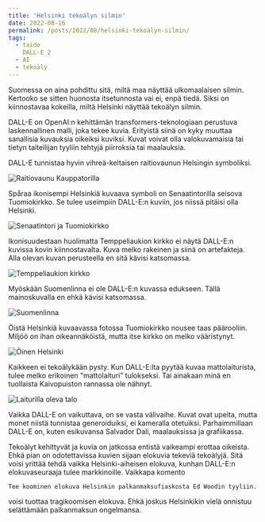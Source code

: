 ```yaml
---
title: 'Helsinki tekoälyn silmin'
date: 2022-08-16
permalink: /posts/2022/08/helsinki-tekoälyn-silmin/
tags:
  - taide
    DALL-E 2
  - AI
  - tekoäly
---
```


Suomessa on aina pohdittu sitä, miltä maa näyttää ulkomaalaisen silmin. Kertooko se sitten huonosta itsetunnosta vai ei, enpä tiedä.
Siksi on kiinnostavaa kokeilla, miltä Helsinki näyttää tekoälyn silmin.

DALL-E on OpenAI:n kehittämän transformers-teknologiaan perustuva laskennallinen malli, joka tekee kuvia. 
Erityistä siinä on kyky muuttaa sanallisia kuvauksia oikeiksi kuviksi. Kuvat voivat olla valokuvamaisia tai tietyn taiteilijan tyyliin 
tehtyjä piirroksia tai maalauksia.

DALL-E tunnistaa hyvin vihreä-keltaisen raitiovaunun Helsingin symboliksi.

![Raitiovaunu Kauppatorilla](/images/dalle/dalle2.png)

Spåraa ikonisempi Helsinkiä kuvaava symboli on Senaatintorilla seisova Tuomiokirkko. Se tulee useimpiin DALL-E:n kuviin, jos
niissä pitäisi olla Helsinki.

![Senaatintori ja Tuomiokirkko](/images/dalle/dalle3.png)

Ikonisuudestaan huolimatta Temppeliaukion kirkko ei näytä DALL-E:n kuvissa kovin kiinnostavalta. Kuva melko rakeinen ja siinä on artefakteja.
Alla olevan kuvan perusteella en sitä kävisi katsomassa.

![Temppeliaukion kirkko](/images/dalle/temppeliaukio.png)

Myöskään Suomenlinna ei ole DALL-E:n kuvassa edukseen. Tällä mainoskuvalla en ehkä kävisi katsomassa.

![Suomenlinna](/images/dalle/suomenlinna.png)

Öistä Helsinkiä kuvaavassa fotossa Tuomiokirkko nousee taas päärooliin. Miljöö on ihan oikeannäköistä, mutta itse kirkko on melko vääristynyt.

![Öinen Helsinki](/images/dalle/dalle5.png)

Kaikkeen ei tekoälykään pysty. Kun DALL-E:lta pyytää kuvaa mattolaiturista, tulee melko erikoinen "mattolaituri" tulokseksi. Tai ainakaan minä
en tuollaista Kaivopuiston rannassa ole nähnyt.

![Laiturilla oleva talo](/images/dalle/mattolaituri.png)

Vaikka DALL-E on vaikuttava, on se vasta välivaihe. Kuvat ovat upeita, mutta monet niistä tunnistaa generoiduiksi, ei kameralla otetuiksi.
Parhaimmillaan DALL-E on, kuten esikuvansa Salvador Dali, maalauksissa ja grafiikassa. 

Tekoälyt kehittyvät ja kuvia on jatkossa entistä vaikeampi erottaa oikeista. Ehkä pian on odotettavissa kuvien sijaan elokuvia tekeviä tekoälyjä. 
Sitä voisi yrittää tehdä vaikka Helsinki-aiheisen elokuva, kunhan DALL-E:n elokuvaseuraaja tulee markkinoille. Vaikkapa komento

    Tee koominen elokuva Helsinkin palkanmaksufiaskosta Ed Woodin tyyliin.
    
voisi tuottaa tragikoomisen elokuva. Ehkä joskus Helsinkikin vielä onnistuu selättämään palkanmaksun ongelmansa. 